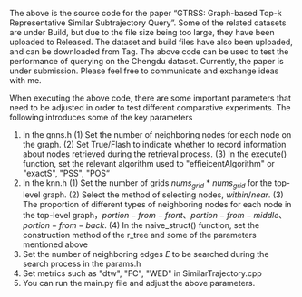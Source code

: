 The above is the source code for the paper “GTRSS: Graph-based Top-k Representative Similar
Subtrajectory Query”. Some of the related datasets are under Build, but due to the file size being too large, they have been uploaded to Released. 
The dataset and build files have also been uploaded, and can be downloaded from Tag. 
The above code can be used to test the performance of querying on the Chengdu dataset. Currently, 
the paper is under submission. Please feel free to communicate and exchange ideas with me.

When executing the above code, there are some important parameters that need to be adjusted in order to test different comparative experiments. The following introduces some of the key parameters
1. In the gnns.h
(1) Set the number of neighboring nodes for each node on the graph.
(2) Set True/Flash to indicate whether to record information about nodes retrieved during the retrieval process.
(3) In the execute() function, set the relevant algorithm used to "effieicentAlgorithm" or "exactS", "PSS", "POS“
2. In the knn.h
(1) Set the number of grids $nums_{grid}$ * $nums_{grid}$ for the top-level graph.
(2) Select the method of selecting nodes, $within/near$.
(3) The proportion of different types of neighboring nodes for each node in the top-level graph，$portion-from-front、portion-from-middle、portion-from-back$.
(4) In the naive_struct() function, set the construction method of the r_tree and some of the parameters mentioned above
3. Set the number of neighboring edges $E$ to be searched during the search process in the params.h
4. Set metrics such as "dtw", "FC", "WED" in SimilarTrajectory.cpp
5. You can run the main.py file and adjust the above parameters.

